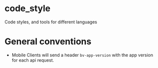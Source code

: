 # code_style
Code styles, and tools for different languages

# General conventions

- Mobile Clients will send a header `bv-app-version` with the app version for each api request.
